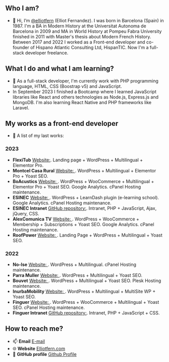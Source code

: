 ## Who I am?
- 👋 Hi, I’m [ @elliotfern](https://github.com/elliotfern/) (Elliot Fernandez). I was born in Barcelona (Spain) in 1987. I'm a BA in Modern History at the Universitat Autonoma de Barcelona in 2009 and MA in World History at Pompeu Fabra University finished in 2011 with Master's thesis about Modern French History. Between 2017 and 2022 I worked as a Front-end developer and co-founder of Hispano Atlantic Consulting Ltd, HispanTIC. Now I'm a full-stack developer freelance.

## What I do and what I am learning?
- 🌱 As a full-stack developer, I'm currently work with PHP programming language, HTML, CSS (Boostrap v5) and JavaScript. 
- In September 2023 I finished a Bootcamp where I learned JavaScript libraries like React and others technologies as Node.js, Express.js and MongoDB. I'm also learning React Native and PHP frameworks like Laravel.

## My works as a front-end developer
- 👀 A list of my last works:

### 2023
- **FlexiTub** [Website:](https://flexitub.com). Landing page + WordPress + Multilingual + Elementor Pro.
- **Montcel Casa Rural** [Website: ](https://montcelcasarural.com). WordPress + Multilingual + Elementor Pro  + Yoast SEO.
- **BoAcustics** [Website: ](https://boacustics.com). WordPress + WooCommerce + Multilingual + Elementor Pro + Yoast SEO. Google Analytics. cPanel Hosting maintenance.
- **ESINEC** [Website: ](https://esinec.com). WordPress + LearnDash plugin (e-learning school). Google Analytics. cPanel Hosting maintenance.
- **ESINEC Intranet** [GitHub repository:](https://github.com/elliotfern/esinec-intranet). Intranet, PHP + JavaScript, Ajax, jQuery, CSS.
- **AlexComunica TV** [Website: ](https://www.alexcomunicatv.com/). WordPress + WooCommerce + Membership + Subscriptions + Yoast SEO. Google Analytics. cPanel Hosting maintenance.
- **RoofPower** [Website: ](https://roofpower.net/). Landing Page + WordPress + Multilingual + Yoast SEO.

### 2022
- **No-Ise** [Website: ](https://no-ise.com). WordPress + Multilingual. cPanel Hosting maintenance.
- **Parra Muller** [Website: ](https://parramuller.com). WordPress + Multilingual + Yoast SEO.
- **Bouvet** [Website: ](https://bouvet.world). WordPress + Multilingual + Yoast SEO. Plesk Hosting maintenance.
- **InurbaMobility** [Website: ](https://inurbamobility.com). WordPress + Multilingual + MultiSite WP + Yoast SEO.
- **Finguer** [Website: ](https://finguer.com). WordPress + WooCommerce + Multilingual + Yoast SEO. cPanel Hosting maintenance.
- **Finguer Intranet** [GitHub repository:](https://github.com/elliotfern/). Intranet, PHP + JavaScript + CSS.

## How to reach me?
- 📫 **Email** [E-mail](mailto:elliotfernandez87@gmail.com)
- 🌐 **Website** [Elliotfern.com](https://elliotfern.com)
- 🔗 **GitHub profile** [Github Profile](https://github.com/elliotfern/)

<!---
elliotfer/elliotfer is a ✨ special ✨ repository because its `README.md` (this file) appears on your GitHub profile.
You can click the Preview link to take a look at your changes.
--->
